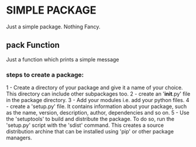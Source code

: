 #  SIMPLE PACKAGE
Just a simple package. Nothing Fancy.

## pack Function
Just a function which prints a simple message


### steps to create a package:
1 - Create a directory of your package and give it a name of your choice. This directory can include other subpackages too.
2 - create an '__init__.py' file in the package directory.
3 - Add your modules i.e. add your python files.
4 - create a 'setup.py' file. It contains information about your package, such as the name, version, description, author, dependencies and so on.
5 - Use the 'setuptools' to build and distribute the package. To do so, run the 'setup.py' script with the 'sdist' command. This creates a source distribution archine that can be installed using 'pip' or other package managers.
